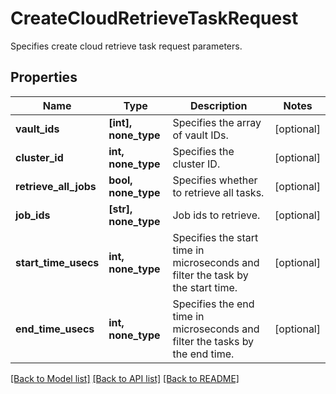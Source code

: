 # CreateCloudRetrieveTaskRequest

Specifies create cloud retrieve task request parameters.

## Properties
Name | Type | Description | Notes
------------ | ------------- | ------------- | -------------
**vault_ids** | **[int], none_type** | Specifies the array of vault IDs. | [optional] 
**cluster_id** | **int, none_type** | Specifies the cluster ID. | [optional] 
**retrieve_all_jobs** | **bool, none_type** | Specifies whether to retrieve all tasks. | [optional] 
**job_ids** | **[str], none_type** | Job ids to retrieve. | [optional] 
**start_time_usecs** | **int, none_type** | Specifies the start time in microseconds and filter the task by the start time. | [optional] 
**end_time_usecs** | **int, none_type** | Specifies the end time in microseconds and filter the tasks by the end time. | [optional] 

[[Back to Model list]](../README.md#documentation-for-models) [[Back to API list]](../README.md#documentation-for-api-endpoints) [[Back to README]](../README.md)


